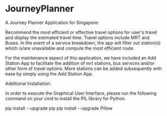 # JourneyPlanner

A Journey Planner Application for Singapore:

Recommend the most efficient or effective travel options for user's travel and display the estimated travel time. Travel options include MRT and Buses. In the event of a service breakdown, the app will filter out station(s) which is/are unavailable and compute the most efficient route.

For the maintenance aspect of this application, we have included an Add Station App to facilitate the addition of mrt stations, bus services and/or other form of travel options. More stations can be added subsequently with ease by simply using the Add Station App.

Additional Installation:

In order to execute the Graphical User Interface, please run the following command on your cmd to install the PIL library for Python.

pip install --upgrade pip
pip install --upgrade Pillow